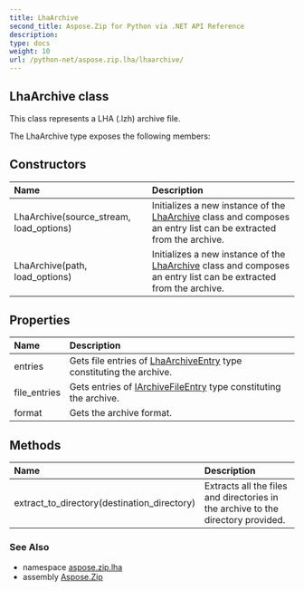 ```yaml
---
title: LhaArchive
second_title: Aspose.Zip for Python via .NET API Reference
description: 
type: docs
weight: 10
url: /python-net/aspose.zip.lha/lhaarchive/
---
```


## LhaArchive class

This class represents a LHA (.lzh) archive file.

The LhaArchive type exposes the following members:
## Constructors
| Name | Description |
| :- | :- |
|LhaArchive(source_stream, load_options)|Initializes a new instance of the [LhaArchive](/zip/python-net/aspose.zip.lha/lhaarchive/) class and composes an entry list can be extracted from the archive.|
|LhaArchive(path, load_options)|Initializes a new instance of the [LhaArchive](/zip/python-net/aspose.zip.lha/lhaarchive/) class and composes an entry list can be extracted from the archive.|
## Properties
| Name | Description |
| :- | :- |
|entries|Gets file entries of [LhaArchiveEntry](/zip/python-net/aspose.zip.lha/lhaarchiveentry/) type constituting the archive.|
|file_entries|Gets entries of [IArchiveFileEntry](/zip/python-net/aspose.zip/iarchivefileentry/) type constituting the archive.|
|format|Gets the archive format.|
## Methods
| Name | Description |
| :- | :- |
|extract_to_directory(destination_directory)|Extracts all the files and directories in the archive to the directory provided.|

### See Also

* namespace [aspose.zip.lha](/zip/python-net/aspose.zip.lha/)
* assembly [Aspose.Zip](/zip/python-net/)

